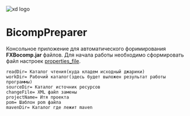 ![xd logo](https://pbs.twimg.com/profile_images/378800000361553610/780500fb045ecc4194640f24a84d3e95_bigger.png)  
# BicompPreparer


Консольное приложение для автоматического форимирования **FXBocomp.jar** файлов.
Для начала работы необходимо сформировать файл настроек [properties_file](./FXbicom.properties).

````
readDir= Каталог чтения(куда кладем исходный джарики)
workDir= Рабочий каталог(здесь будет выложен результат работы программы)
sourceDir= Каталог источник ресурсов
changeFile= XML файл замены
projectName= Итя проекта
pom= Шаблон pom файла
mavenDir= Каталог где лежит maven
